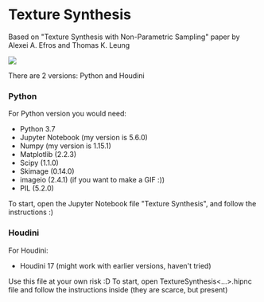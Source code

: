 # Texture Synthesis 
Based on "Texture Synthesis with Non-Parametric Sampling" paper by Alexei A. Efros and Thomas K. Leung

![](TextureSynthesis_Example.gif)

There are 2 versions: Python and Houdini

### Python

For Python version you would need:
* Python 3.7
* Jupyter Notebook (my version is 5.6.0)
* Numpy (my version is 1.15.1)
* Matplotlib (2.2.3)
* Scipy (1.1.0)
* Skimage (0.14.0)
* imageio (2.4.1) (if you want to make a GIF :))
* PIL (5.2.0)

To start, open the Jupyter Notebook file "Texture Synthesis", and follow the instructions :) 

### Houdini

For Houdini:
* Houdini 17 (might work with earlier versions, haven't tried)

Use this file at your own risk :D  To start, open TextureSynthesis<...>.hipnc file and follow the instructions inside (they are scarce, but present)

